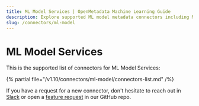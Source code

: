 ```yaml
---
title: ML Model Services | OpenMetadata Machine Learning Guide
description: Explore supported ML model metadata connectors including MLflow, SageMaker, and VertexAI.
slug: /connectors/ml-model
---
```


# ML Model Services

This is the supported list of connectors for ML Model Services:

{% partial file="/v1.10/connectors/ml-model/connectors-list.md" /%}

If you have a request for a new connector, don't hesitate to reach out in [Slack](https://slack.open-metadata.org/) or
open a [feature request](https://github.com/open-metadata/OpenMetadata/issues/new/choose) in our GitHub repo.
